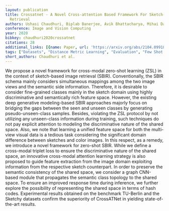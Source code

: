 ```yaml
---
layout: publication
title: Crossatnet - A Novel Cross-attention Based Framework For Sketch-based Image
  Retrieval
authors: Ushasi Chaudhuri, Biplab Banerjee, Avik Bhattacharya, Mihai Datcu
conference: Image and Vision Computing
year: 2020
bibkey: chaudhuri2020crossatnet
citations: 28
additional_links: [{name: Paper, url: 'https://arxiv.org/abs/2104.09918'}]
tags: ["Datasets", "Distance Metric Learning", "Evaluation", "Few Shot & Zero Shot", "Hashing Methods", "Image Retrieval"]
short_authors: Chaudhuri et al.
---
```

We propose a novel framework for cross-modal zero-shot learning (ZSL) in the
context of sketch-based image retrieval (SBIR). Conventionally, the SBIR schema
mainly considers simultaneous mappings among the two image views and the
semantic side information. Therefore, it is desirable to consider fine-grained
classes mainly in the sketch domain using highly discriminative and
semantically rich feature space. However, the existing deep generative
modeling-based SBIR approaches majorly focus on bridging the gaps between the
seen and unseen classes by generating pseudo-unseen-class samples. Besides,
violating the ZSL protocol by not utilizing any unseen-class information during
training, such techniques do not pay explicit attention to modeling the
discriminative nature of the shared space. Also, we note that learning a
unified feature space for both the multi-view visual data is a tedious task
considering the significant domain difference between sketches and color
images. In this respect, as a remedy, we introduce a novel framework for
zero-shot SBIR. While we define a cross-modal triplet loss to ensure the
discriminative nature of the shared space, an innovative cross-modal attention
learning strategy is also proposed to guide feature extraction from the image
domain exploiting information from the respective sketch counterpart. In order
to preserve the semantic consistency of the shared space, we consider a graph
CNN-based module that propagates the semantic class topology to the shared
space. To ensure an improved response time during inference, we further explore
the possibility of representing the shared space in terms of hash codes.
Experimental results obtained on the benchmark TU-Berlin and the Sketchy
datasets confirm the superiority of CrossATNet in yielding state-of-the-art
results.